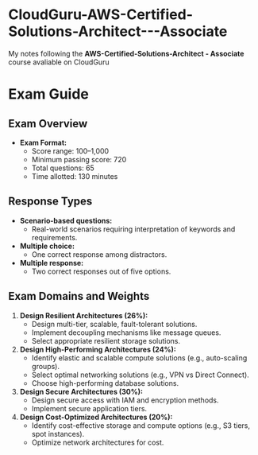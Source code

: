 # CloudGuru-AWS-Certified-Solutions-Architect---Associate
My notes following the **AWS-Certified-Solutions-Architect - Associate** course avaliable on CloudGuru


# Exam Guide

## Exam Overview
- **Exam Format:**
  - Score range: 100–1,000
  - Minimum passing score: 720
  - Total questions: 65
  - Time allotted: 130 minutes

## Response Types
- **Scenario-based questions:**
  - Real-world scenarios requiring interpretation of keywords and requirements.
- **Multiple choice:**
  - One correct response among distractors.
- **Multiple response:**
  - Two correct responses out of five options.

## Exam Domains and Weights
1. **Design Resilient Architectures (26%):**
   - Design multi-tier, scalable, fault-tolerant solutions.
   - Implement decoupling mechanisms like message queues.
   - Select appropriate resilient storage solutions.
2. **Design High-Performing Architectures (24%):**
   - Identify elastic and scalable compute solutions (e.g., auto-scaling groups).
   - Select optimal networking solutions (e.g., VPN vs Direct Connect).
   - Choose high-performing database solutions.
3. **Design Secure Architectures (30%):**
   - Design secure access with IAM and encryption methods.
   - Implement secure application tiers.
4. **Design Cost-Optimized Architectures (20%):**
   - Identify cost-effective storage and compute options (e.g., S3 tiers, spot instances).
   - Optimize network architectures for cost.
